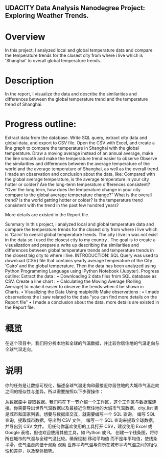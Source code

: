## UDACITY Data Analysis Nanodegree Project: Exploring Weather Trends.


# Overview
In this project, I analyzed local and global temperature data and compare the temperature trends for the closest city from where i live which is 'Shanghai' to overall global temperature trends.

# Description
In the report, I visualize the data and describe the similarities and differences between the global temperature trend and the temperature trend of Shanghai. 

# Progress outline:

Extract data from the database.
Write SQL query, extract city data and global data, and export to CSV file.
Open the CSV with Excel, and create a line graph to compare the temperature in Shanghai with the global temperature. 
Draw a moving average instead of an annual average, make the line smooth and make the temperature trend easier to observe
Observe the similarities and differences between the average temperature of the world and the average temperature of Shanghai, as well as the overall trend. 
I made an observation and conclusion about the data, like:
Compared with the global average temperature, is the average temperature in your city hotter or colder? Are the long-term temperature differences consistent?
"Over the long term, how does the temperature change in your city compare to the global average temperature change?"
What is the overall trend? Is the world getting hotter or colder? Is the temperature trend consistent with the trend in the past few hundred years?

More details are existed in the Report file.



Summary
In this project, i analyzed local and global temperature data and compare the temperature trends for the closest city from where i live which is 'Cairo' to overall global temperature trends.
The city i live in was not exist in the data so i used the closest city to my country .
The goal is to create a visualization and prepare a write up describing the similarities and differences between global temperature trends and temperature trends in the closest big city to where i live.
INTRODUCTION:
SQL Query was used to download (CSV) file that contains yearly average temperature of the City ‘Cairo’ and the global temperature.
Then the data has been analyzed using Python Programming Language using IPython Notebook (Jupyter).
Progress outline:
Extract the data :
• Downloading 2 data files from SQL database as CSV.
Create a line chart :
• Calculating the Moving Average (Rolling Average) to make it easier to observe the trends when it be shown in Charts.
• Visualizing the Data Using matplotlib
Make observations :
• I made observations the i saw related to the data "you can find more details on the Report file"
• I made a conclusion about the data.
more details are existed in the Report file.


# 概览
在这个项目中，我们将分析本地和全球的气温数据，并比较你居住地的气温走向与全球气温走向。

# 说明
你的任务是让数据可视化，描述全球气温走向和最接近你居住地的大城市气温走向之间的相似性与差异。所以需要按照以下步骤操作：

从数据库中 提取数据。我们将在下一节介绍一个工作区，这个工作区与数据库连接。你需要导出世界气温数据以及最接近你居住地的大城市气温数据。city_list 表是城市和国家列表。想要与数据库交互，就需要编写一个 SQL 查询。
编写 SQL 查询，提取城市数据，导出到 CSV 文件。
编写一个 SQL 查询来提取全球数据，并导出到 CSV 文件。
用任何你喜欢使用的工具打开 CSV，建议使用 Excel 或 Google 表格，但也欢迎使用其他工具，如 Python 或 R。
创建一个线条图，将你所在城市的气温与全球气温比较。确保绘制 移动平均值 而不是年平均值，使线条平滑，使气温走向便于观察
观察 世界平均气温与你所在城市平均气温之间的相似性和差异，以及整体趋势。
